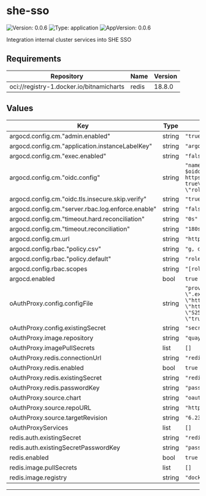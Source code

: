 # she-sso

![Version: 0.0.6](https://img.shields.io/badge/Version-0.0.6-informational?style=flat-square) ![Type: application](https://img.shields.io/badge/Type-application-informational?style=flat-square) ![AppVersion: 0.0.6](https://img.shields.io/badge/AppVersion-0.0.6-informational?style=flat-square)

Integration internal cluster services into SHE SSO

## Requirements

| Repository | Name | Version |
|------------|------|---------|
| oci://registry-1.docker.io/bitnamicharts | redis | 18.8.0 |

## Values

| Key | Type | Default | Description |
|-----|------|---------|-------------|
| argocd.config.cm."admin.enabled" | string | `"true"` |  |
| argocd.config.cm."application.instanceLabelKey" | string | `"argocd.argoproj.io/instance"` |  |
| argocd.config.cm."exec.enabled" | string | `"false"` |  |
| argocd.config.cm."oidc.config" | string | `"name: \"Example SSO\"\nclientID: client-id\nclientSecret: $oidc.keycloak.clientSecret\nissuer: https://sso.example.com/realms/example\nskipAudienceCheckWhenTokenHasNoAudience: true\nrequestedScopes: [\"openid\", \"profile\", \"email\", \"roles\"]\nrequestedIDTokenClaims: {\"roles\": {\"essential\": true}}\n"` |  |
| argocd.config.cm."oidc.tls.insecure.skip.verify" | string | `"true"` |  |
| argocd.config.cm."server.rbac.log.enforce.enable" | string | `"false"` |  |
| argocd.config.cm."timeout.hard.reconciliation" | string | `"0s"` |  |
| argocd.config.cm."timeout.reconciliation" | string | `"180s"` |  |
| argocd.config.cm.url | string | `"https://argocd.example.com"` |  |
| argocd.config.rbac."policy.csv" | string | `"g, devops_admin, role:admin\n"` |  |
| argocd.config.rbac."policy.default" | string | `"role:readonly"` |  |
| argocd.config.rbac.scopes | string | `"[roles]"` |  |
| argocd.enabled | bool | `true` |  |
| oAuthProxy.config.configFile | string | `"provider = \"keycloak-oidc\"\nemail_domains = [ \"*\" ]\ncookie_domains = \".example.org\"\ncookie_secure = \"true\"\noidc_issuer_url = \"https://sso.example.org/realms/example\"\nredirect_url = \"https://{{url}}/oauth2/callback\"\ncode_challenge_method = \"S256\"\nssl_insecure_skip_verify = \"true\"\nset_authorization_header = \"true\"\n"` |  |
| oAuthProxy.config.existingSecret | string | `"secret-config"` |  |
| oAuthProxy.image.repository | string | `"quay.io/oauth2-proxy/oauth2-proxy"` |  |
| oAuthProxy.imagePullSecrets | list | `[]` |  |
| oAuthProxy.redis.connectionUrl | string | `"redis://redis-master.default.svc.cluster.local:6379"` |  |
| oAuthProxy.redis.enabled | bool | `true` |  |
| oAuthProxy.redis.existingSecret | string | `"redis-password"` |  |
| oAuthProxy.redis.passwordKey | string | `"password"` |  |
| oAuthProxy.source.chart | string | `"oauth2-proxy"` |  |
| oAuthProxy.source.repoURL | string | `"https://oauth2-proxy.github.io/manifests"` |  |
| oAuthProxy.source.targetRevision | string | `"6.23.1"` |  |
| oAuthProxyServices | list | `[]` |  |
| redis.auth.existingSecret | string | `"redis-password"` |  |
| redis.auth.existingSecretPasswordKey | string | `"password"` |  |
| redis.enabled | bool | `true` |  |
| redis.image.pullSecrets | list | `[]` |  |
| redis.image.registry | string | `"docker.io"` |  |

----------------------------------------------
